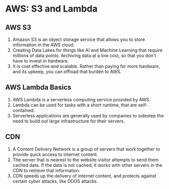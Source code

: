 # AWS: S3 and Lambda  

## AWS S3  

1. Amazon S3 is an object storage service that allows you to store information in the AWS cloud.  
2. Creating Data Lakes for things like AI and Machine Learning that require millions of data points. Archiving data at a low cost, so that you don't have to invest in hardware.  
3. It is cost effective and scalable. Rather than paying for more hardware, and its upkeep, you can offload that burden to AWS.  

## AWS Lambda Basics  

1. AWS Lambda is a serverless computing service provided by AWS.  
2. Lambda can be used for tasks with a short runtime, that are self-contained.  
3. Serverless applications are generally used by companies to sidestep the need to build out large infrastructure for their servers.  

## CDN  

1. A Content Delivery Network is a group of servers that work together to provide quick access to internet content.  
2. The server that is nearest to the website visitor attempts to send them cached data. If the data is not cached, it works with other servers in the CDN to retrieve that information.  
3. CDN speeds up the delivery of internet content, and protects against certain cyber attacks, like DDOS attacks.  
